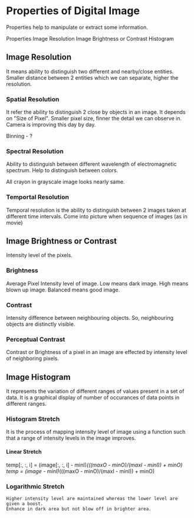 # Properties of Digital Image
Properties help to manipulate or extract some information.

Properties
    Image Resolution
    Image Brightness or Contrast
    Histogram

## Image Resolution
It means ability to distinguish two different and nearby/close entities. Smaller distance between 2 entities which we can separate, higher the resolution.
### Spatial Resolution
It refer the ability to distinguish 2 close by objects in an image. It depends on "Size of Pixel". Smaller pixel size, finner the detail we can observe in.
Camera is improving this day by day.

Binning - ?

### Spectral Resolution
Ability to distinguish between different wavelength of electromagnetic spectrum. Help to distinguish between colors.

All crayon in grayscale image looks nearly same.

### Temportal Resolution
Temporal resolution is the ability to distinguish between 2 images taken at different time intervals.
Come into picture when sequence of images (as in movie)

## Image Brightness or Contrast
Intensity level of the pixels.
### Brightness
Average Pixel Intensity level of image. Low means dark image. High means blown up image. Balanced means good image.

### Contrast
Intensity difference between neighbouring objects. So, neighbouring objects are distinctly visible.

### Perceptual Contrast
Contrast or Brightness of a pixel in an image are effected by intensity level of neighboring pixels.

## Image Histogram
It represents the variation of different ranges of values present in a set of data. It is a graphical display of number of occurances of data points in different ranges.

### Histogram Stretch 
It is the process of mapping intensity level of image using a function such that a range of intensity levels in the image improves.
#### Linear Stretch
 temp[:, :, i] = (image[:, :, i] - minI)*(((maxO - minO)/(maxI - minI)) + minO)
 temp = (image - minI)*(((maxO - minO)/(maxI - minI)) + minO)
### Logarithmic Stretch
    Higher intensity level are maintained whereas the lower level are given a boost.
    Enhance in dark area but not blow off in brighter area.
